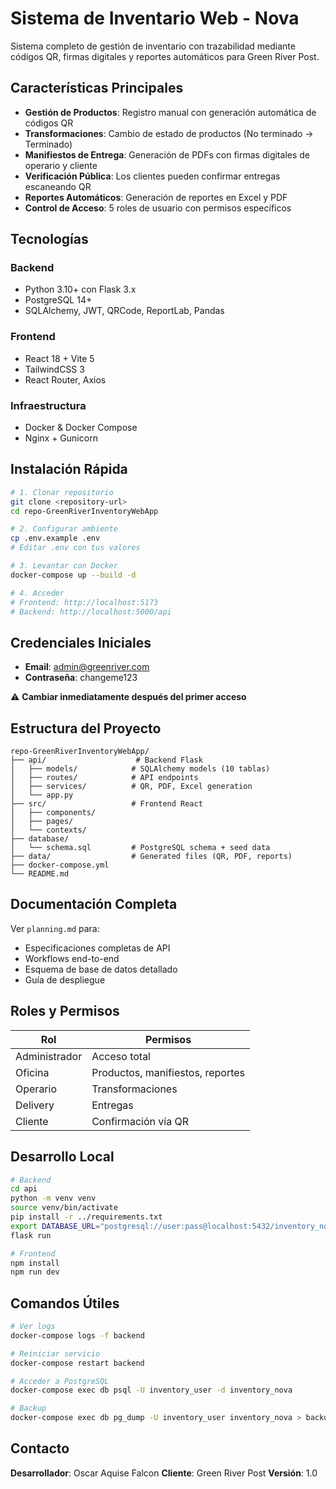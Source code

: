 # Sistema de Inventario Web - Nova

Sistema completo de gestión de inventario con trazabilidad mediante códigos QR, firmas digitales y reportes automáticos para Green River Post.

## Características Principales

- **Gestión de Productos**: Registro manual con generación automática de códigos QR
- **Transformaciones**: Cambio de estado de productos (No terminado → Terminado)
- **Manifiestos de Entrega**: Generación de PDFs con firmas digitales de operario y cliente
- **Verificación Pública**: Los clientes pueden confirmar entregas escaneando QR
- **Reportes Automáticos**: Generación de reportes en Excel y PDF
- **Control de Acceso**: 5 roles de usuario con permisos específicos

## Tecnologías

### Backend
- Python 3.10+ con Flask 3.x
- PostgreSQL 14+
- SQLAlchemy, JWT, QRCode, ReportLab, Pandas

### Frontend
- React 18 + Vite 5
- TailwindCSS 3
- React Router, Axios

### Infraestructura
- Docker & Docker Compose
- Nginx + Gunicorn

## Instalación Rápida

```bash
# 1. Clonar repositorio
git clone <repository-url>
cd repo-GreenRiverInventoryWebApp

# 2. Configurar ambiente
cp .env.example .env
# Editar .env con tus valores

# 3. Levantar con Docker
docker-compose up --build -d

# 4. Acceder
# Frontend: http://localhost:5173
# Backend: http://localhost:5000/api
```

## Credenciales Iniciales

- **Email**: admin@greenriver.com
- **Contraseña**: changeme123

⚠️ **Cambiar inmediatamente después del primer acceso**

## Estructura del Proyecto

```
repo-GreenRiverInventoryWebApp/
├── api/                    # Backend Flask
│   ├── models/            # SQLAlchemy models (10 tablas)
│   ├── routes/            # API endpoints
│   ├── services/          # QR, PDF, Excel generation
│   └── app.py
├── src/                   # Frontend React
│   ├── components/
│   ├── pages/
│   └── contexts/
├── database/
│   └── schema.sql         # PostgreSQL schema + seed data
├── data/                  # Generated files (QR, PDF, reports)
├── docker-compose.yml
└── README.md
```

## Documentación Completa

Ver `planning.md` para:
- Especificaciones completas de API
- Workflows end-to-end
- Esquema de base de datos detallado
- Guía de despliegue

## Roles y Permisos

| Rol | Permisos |
|-----|----------|
| Administrador | Acceso total |
| Oficina | Productos, manifiestos, reportes |
| Operario | Transformaciones |
| Delivery | Entregas |
| Cliente | Confirmación vía QR |

## Desarrollo Local

```bash
# Backend
cd api
python -m venv venv
source venv/bin/activate
pip install -r ../requirements.txt
export DATABASE_URL="postgresql://user:pass@localhost:5432/inventory_nova"
flask run

# Frontend
npm install
npm run dev
```

## Comandos Útiles

```bash
# Ver logs
docker-compose logs -f backend

# Reiniciar servicio
docker-compose restart backend

# Acceder a PostgreSQL
docker-compose exec db psql -U inventory_user -d inventory_nova

# Backup
docker-compose exec db pg_dump -U inventory_user inventory_nova > backup.sql
```

## Contacto

**Desarrollador**: Oscar Aquise Falcon
**Cliente**: Green River Post
**Versión**: 1.0